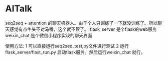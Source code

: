 # AITalk

seq2seq + attention 的聊天机器人。由于个人只训练了一下就没训练了。所以聊天感觉有点牛头不对马嘴，这个就不管了。
flask_server 是个flask的web服务
weixin_chat 是个微信小程序实现的聊天界面

使用方法:
1 可以直接运行seq2seq_test,py文件进行测试
2 运行 flask_server/flast_run.py 启动flask服务。然后运行weixin_chat 就行。
